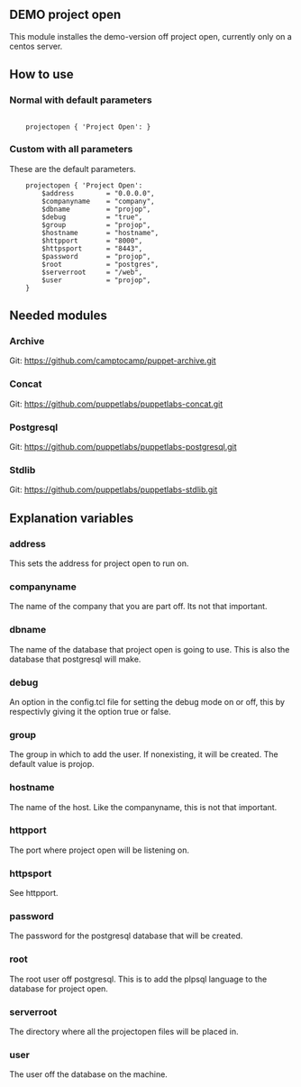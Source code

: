 ## DEMO project open

This module installes the demo-version off project open, currently only on a centos server.

## How to use

### Normal with default parameters

```puppet

	projectopen { 'Project Open': }

```
### Custom with all parameters

These are the default parameters.

```puppet
	projectopen { 'Project Open':
		$address		= "0.0.0.0",
		$companyname	= "company",
		$dbname			= "projop",
		$debug			= "true",
		$group			= "projop",
		$hostname		= "hostname",
		$httpport		= "8000",
		$httpsport		= "8443",
		$password		= "projop",
		$root			= "postgres",
		$serverroot		= "/web",
		$user			= "projop",
	}
```
## Needed modules

### Archive

Git: https://github.com/camptocamp/puppet-archive.git

### Concat

Git: https://github.com/puppetlabs/puppetlabs-concat.git

### Postgresql

Git: https://github.com/puppetlabs/puppetlabs-postgresql.git

### Stdlib

Git: https://github.com/puppetlabs/puppetlabs-stdlib.git

## Explanation variables

### address

This sets the address for project open to run on.

### companyname

The name of the company that you are part off. Its not that important.

### dbname

The name of the database that project open is going to use. This is also the database that postgresql will make.

### debug

An option in the config.tcl file for setting the debug mode on or off, this by respectivly giving it the option true or false.

### group

The group in which to add the user. If nonexisting, it will be created. The default value is projop.

### hostname

The name of the host. Like the companyname, this is not that important.

### httpport

The port where project open will be listening on. 

### httpsport

See httpport.

### password

The password for the postgresql database that will be created.

### root

The root user off postgresql. This is to add the plpsql language to the database for project open.

### serverroot

The directory where all the projectopen files will be placed in.

### user

The user off the database on the machine.
